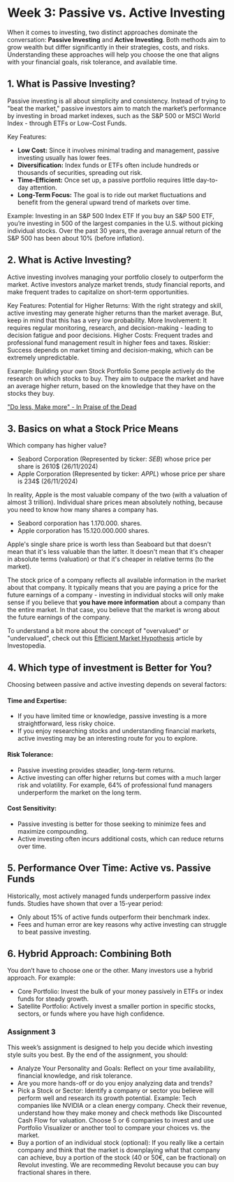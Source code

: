 # Week 3: Passive vs. Active Investing

When it comes to investing, two distinct approaches dominate the conversation: **Passive Investing** and **Active Investing**. Both methods aim to grow wealth but differ significantly in their strategies, costs, and risks. Understanding these approaches will help you choose the one that aligns with your financial goals, risk tolerance, and available time.

##  1. What is Passive Investing?
Passive investing is all about simplicity and consistency. Instead of trying to "beat the market," passive investors aim to match the market’s performance by investing in broad market indexes, such as the S&P 500 or MSCI World Index - through ETFs or Low-Cost Funds.

Key Features:

* **Low Cost:** Since it involves minimal trading and management, passive investing usually has lower fees.
* **Diversification:** Index funds or ETFs often include hundreds or thousands of securities, spreading out risk.
* **Time-Efficient:** Once set up, a passive portfolio requires little day-to-day attention.
* **Long-Term Focus:** The goal is to ride out market fluctuations and benefit from the general upward trend of markets over time.

Example: Investing in an S&P 500 Index ETF
If you buy an S&P 500 ETF, you’re investing in 500 of the largest companies in the U.S. without picking individual stocks. Over the past 30 years, the average annual return of the S&P 500 has been about 10% (before inflation).

## 2. What is Active Investing?

Active investing involves managing your portfolio closely to outperform the market. Active investors analyze market trends, study financial reports, and make frequent trades to capitalize on short-term opportunities.

Key Features:
Potential for Higher Returns: With the right strategy and skill, active investing may generate higher returns than the market average. But, keep in mind that this has a very low probability.
More Involvement: It requires regular monitoring, research, and decision-making - leading to decision fatigue and poor decisions.
Higher Costs: Frequent trades and professional fund management result in higher fees and taxes.
Riskier: Success depends on market timing and decision-making, which can be extremely unpredictable.

Example: Building your own Stock Portfolio
Some people actively do the research on which stocks to buy. They aim to outpace the market and have an average higher return, based on the knowledge that they have on the stocks they buy.

["Do less, Make more" - In Praise of the Dead](https://finance.yahoo.com/news/archives-praise-dead-investors-060000235.html)

## 3. Basics on what a Stock Price Means

Which company has higher value?

* Seabord Corporation (Represented by ticker: _SEB_) whose price per share is 2610$ (26/11/2024)
* Apple Corporation (Represented by ticker: _APPL_) whose price per share is 234$ (26/11/2024)

In reality, Apple is the most valuable company of the two (with a valuation of almost 3 trillion). Individual share prices mean absolutely nothing, because you need to know how many shares a company has. 

* Seabord corporation has 1.170.000. shares.
* Apple corporation has 15.120.000.000 shares.

Apple's single share price is worth less than Seaboard but that doesn't mean that it's less valuable than the latter. It doesn't mean that it's cheaper in absolute terms (valuation) or that it's cheaper in relative terms (to the market).

The stock price of a company reflects all available information in the market about that company. It typically means that you are paying a price for the future earnings of a company - investing in individual stocks will only make sense if you believe that **you have more information** about a company than the entire market. In that case, you believe that the market is wrong about the future earnings of the company.

To understand a bit more about the concept of "overvalued" or "undervalued", check out this [Efficient Market Hypothesis](https://www.investopedia.com/terms/e/efficientmarkethypothesis.asp) article by Investopedia.


## 4. Which type of investment is Better for You?

Choosing between passive and active investing depends on several factors:

#### Time and Expertise:

* If you have limited time or knowledge, passive investing is a more straightforward, less risky choice.
* If you enjoy researching stocks and understanding financial markets, active investing may be an interesting route for you to explore.


#### Risk Tolerance:

* Passive investing provides steadier, long-term returns.
* Active investing can offer higher returns but comes with a much larger risk and volatility. For example, 64% of professional fund managers underperform the market on the long term.


#### Cost Sensitivity:

* Passive investing is better for those seeking to minimize fees and maximize compounding.
* Active investing often incurs additional costs, which can reduce returns over time.


## 5. Performance Over Time: Active vs. Passive Funds
Historically, most actively managed funds underperform passive index funds. Studies have shown that over a 15-year period:

* Only about 15% of active funds outperform their benchmark index.
* Fees and human error are key reasons why active investing can struggle to beat passive investing.

## 6. Hybrid Approach: Combining Both

You don’t have to choose one or the other. Many investors use a hybrid approach. For example:

* Core Portfolio: Invest the bulk of your money passively in ETFs or index funds for steady growth.
* Satellite Portfolio: Actively invest a smaller portion in specific stocks, sectors, or funds where you have high confidence.

### Assignment 3
This week’s assignment is designed to help you decide which investing style suits you best. By the end of the assignment, you should:

* Analyze Your Personality and Goals: Reflect on your time availability, financial knowledge, and risk tolerance.
* Are you more hands-off or do you enjoy analyzing data and trends?
* Pick a Stock or Sector: Identify a company or sector you believe will perform well and research its growth potential. Example: Tech companies like NVIDIA or a clean energy company. Check their revenue, understand how they make money and check methods like Discounted Cash Flow for valuation. Choose 5 or 6 companies to invest and use Portfolio Visualizer or another tool to compare your choices vs. the market.
* Buy a portion of an individual stock (optional): If you really like a certain company and think that the market is downplaying what that company can achieve, buy a portion of the stock (40 or 50€, can be fractional) on Revolut investing. We are recommeding Revolut because you can buy fractional shares in there.
